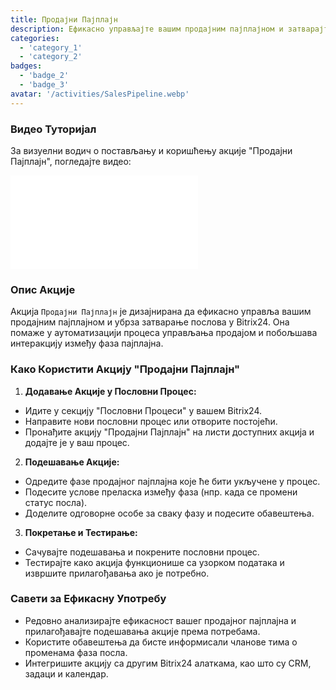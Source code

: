```yaml
---
title: Продајни Пајплајн
description: Ефикасно управљајте вашим продајним пајплајном и затварајте послове брже.
categories:
  - 'category_1'
  - 'category_2'
badges:
  - 'badge_2'
  - 'badge_3'
avatar: '/activities/SalesPipeline.webp'
---
```

### Видео Туторијал

За визуелни водич о постављању и коришћењу акције "Продајни Пајплајн", погледајте видео:

<iframe
  class="aspect-video w-full mb-2 "
  src="//www.youtube.com/embed/OyzJd8BcTfY?feature=oembed&rel=0"
  frameborder="0"
  allow="accelerometer; autoplay; encrypted-media; gyroscope"
  allowfullscreen>
</iframe>

### Опис Акције

Акција `Продајни Пајплајн` је дизајнирана да ефикасно управља вашим продајним пајплајном и убрза затварање послова у Bitrix24. Она помаже у аутоматизацији процеса управљања продајом и побољшава интеракцију између фаза пајплајна.

### Како Користити Акцију "Продајни Пајплајн"

1. **Додавање Акције у Пословни Процес:**
  - Идите у секцију "Пословни Процеси" у вашем Bitrix24.
  - Направите нови пословни процес или отворите постојећи.
  - Пронађите акцију "Продајни Пајплајн" на листи доступних акција и додајте је у ваш процес.

2. **Подешавање Акције:**
  - Одредите фазе продајног пајплајна које ће бити укључене у процес.
  - Подесите услове преласка између фаза (нпр. када се промени статус посла).
  - Доделите одговорне особе за сваку фазу и подесите обавештења.

3. **Покретање и Тестирање:**
  - Сачувајте подешавања и покрените пословни процес.
  - Тестирајте како акција функционише са узорком података и извршите прилагођавања ако је потребно.

### Савети за Ефикасну Употребу

- Редовно анализирајте ефикасност вашег продајног пајплајна и прилагођавајте подешавања акције према потребама.
- Користите обавештења да бисте информисали чланове тима о променама фаза посла.
- Интегришите акцију са другим Bitrix24 алаткама, као што су CRM, задаци и календар.